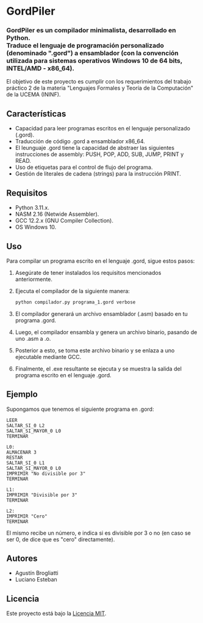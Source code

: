 # GordPiler

<h3>
    GordPiler es un compilador minimalista, desarrollado en Python.<br>
    Traduce el lenguaje de programación personalizado (denominado ".gord") a ensamblador (con la convención utilizada para sistemas operativos Windows 10 de 64 bits, INTEL/AMD - x86_64).
</h3>
El objetivo de este proyecto es cumplir con los requerimientos del trabajo práctico 2 de la materia "Lenguajes Formales y Teoría de la Computación" de la UCEMA (ININF).

## Características

- Capacidad para leer programas escritos en el lenguaje personalizado (.gord).
- Traducción de código .gord a ensamblador x86_64.
- El leunguaje .gord tiene la capacidad de abstraer las siguientes instrucciones de assembly: PUSH, POP, ADD, SUB, JUMP, PRINT y READ.
- Uso de etiquetas para el control de flujo del programa.
- Gestión de literales de cadena (strings) para la instrucción PRINT.

## Requisitos

- Python 3.11.x.
- NASM 2.16 (Netwide Assembler).
- GCC 12.2.x (GNU Compiler Collection).
- OS Windows 10.

## Uso

Para compilar un programa escrito en el lenguaje .gord, sigue estos pasos:

1. Asegúrate de tener instalados los requisitos mencionados anteriormente.
2. Ejecuta el compilador de la siguiente manera:

    ```bash
    python compilador.py programa_1.gord verbose
    ```

3. El compilador generará un archivo ensamblador (.asm) basado en tu programa .gord.
4. Luego, el compilador ensambla y genera un archivo binario, pasando de uno .asm a .o.
5. Posterior a esto, se toma este archivo binario y se enlaza a uno ejecutable mediante GCC.
6. Finalmente, el .exe resultante se ejecuta y se muestra la salida del programa escrito en el lenguaje .gord.

## Ejemplo

Supongamos que tenemos el siguiente programa en .gord:

```plaintext
LEER
SALTAR_SI_0 L2
SALTAR_SI_MAYOR_0 L0
TERMINAR

L0:
ALMACENAR 3
RESTAR
SALTAR_SI_0 L1
SALTAR_SI_MAYOR_0 L0
IMPRIMIR "No divisible por 3"
TERMINAR

L1:
IMPRIMIR "Divisible por 3"
TERMINAR

L2:
IMPRIMIR "Cero"
TERMINAR
```

El mismo recibe un número, e indica si es divisible por 3 o no (en caso se ser 0, de dice que es "cero" directamente).

## Autores

- Agustín Brogliatti
- Luciano Esteban

## Licencia

Este proyecto está bajo la [Licencia MIT](LICENSE).
